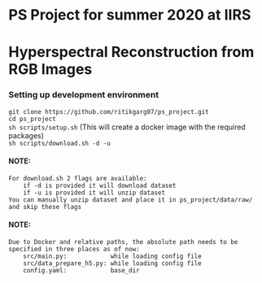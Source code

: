 # PS Project for summer 2020 at IIRS
# Hyperspectral Reconstruction from RGB Images

### Setting up development environment 

`git clone https://github.com/ritikgarg07/ps_project.git`  
`cd ps_project`  
`sh scripts/setup.sh`   (This will create a docker image with the required packages)      
`sh scripts/download.sh -d -u`  
  
#### NOTE:   
    For download.sh 2 flags are available:   
        if -d is provided it will download dataset  
        if -u is provided it will unzip dataset  
    You can manually unzip dataset and place it in ps_project/data/raw/ and skip these flags

#### NOTE:
    Due to Docker and relative paths, the absolute path needs to be specified in three places as of now:
        src/main.py:            while loading config file
        src/data_prepare_h5.py: while loading config file
        config.yaml:            base_dir
    
        



